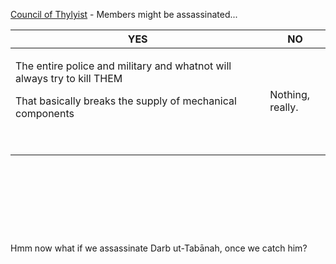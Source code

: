 ---
---

[Council of Thylyist](..\..\Groupings\Factions\Thylyian\Council%20of%20Thylyist.md) - Members might be assassinated... 
 

<table>
<colgroup>
<col style="width: 80%" />
<col style="width: 19%" />
</colgroup>
<thead>
<tr class="header">
<th>YES</th>
<th>NO</th>
</tr>
</thead>
<tbody>
<tr class="odd">
<td><p>The entire police and military and whatnot will always try to kill THEM</p>
<p>That basically breaks the supply of mechanical components</p>
<p> </p></td>
<td>Nothing, really.</td>
</tr>
</tbody>
</table>

 

 

 

 

Hmm now what if we assassinate Darb ut-Tabānah, once we catch him?
